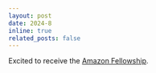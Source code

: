 ```yaml
---
layout: post  
date: 2024-8
inline: true  
related_posts: false  
---
```


Excited to receive the [Amazon Fellowship](https://www.sciencehub.ucla.edu/2024-amazon-fellows/).
